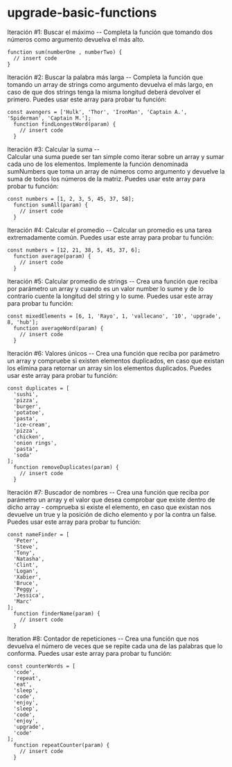 # upgrade-basic-functions
Iteración #1: Buscar el máximo -- 
  Completa la función que tomando dos números como argumento devuelva el más alto.
  
    function sum(numberOne , numberTwo) {
      // insert code
    }
    
Iteración #2: Buscar la palabra más larga -- 
  Completa la función que tomando un array de strings como argumento devuelva el más largo, en caso de que dos strings tenga la   misma longitud deberá devolver el primero.
  Puedes usar este array para probar tu función:
  
    const avengers = ['Hulk', 'Thor', 'IronMan', 'Captain A.', 'Spiderman', 'Captain M.'];
      function findLongestWord(param) {
        // insert code
      }
      
Iteración #3: Calcular la suma --      
  Calcular una suma puede ser tan simple como iterar sobre un array y sumar cada uno de los elementos.
  Implemente la función denominada sumNumbers que toma un array de números como argumento y devuelve la suma de todos los números de la matriz. 
  Puedes usar este array para probar tu función:
 
    const numbers = [1, 2, 3, 5, 45, 37, 58];
      function sumAll(param) {
        // insert code
      }

Iteración #4: Calcular el promedio -- 
  Calcular un promedio es una tarea extremadamente común. Puedes usar este array para probar tu función:

    const numbers = [12, 21, 38, 5, 45, 37, 6];
      function average(param) {
        // insert code
      }

Iteración #5: Calcular promedio de strings -- 
  Crea una función que reciba por parámetro un array y cuando es un valor number lo sume y de lo contrario cuente la longitud del string y lo sume. Puedes usar este array para     probar tu función:

    const mixedElements = [6, 1, 'Rayo', 1, 'vallecano', '10', 'upgrade', 8, 'hub'];
      function averageWord(param) {
        // insert code
      }

Iteración #6: Valores únicos -- 
  Crea una función que reciba por parámetro un array y compruebe si existen elementos duplicados, en caso que existan los elimina para retornar un array sin los elementos         duplicados. Puedes usar este array para probar tu función:

    const duplicates = [
      'sushi',
      'pizza',
      'burger',
      'potatoe',
      'pasta',
      'ice-cream',
      'pizza',
      'chicken',
      'onion rings',
      'pasta',
      'soda'
    ];
      function removeDuplicates(param) {
        // insert code
      }

Iteración #7: Buscador de nombres -- 
  Crea una función que reciba por parámetro un array y el valor que desea comprobar que existe dentro de dicho array - comprueba si existe el elemento, en caso que existan nos     devuelve un true y la posición de dicho elemento y por la contra un false. Puedes usar este array para probar tu función:
  
    const nameFinder = [
      'Peter',
      'Steve',
      'Tony',
      'Natasha',
      'Clint',
      'Logan',
      'Xabier',
      'Bruce',
      'Peggy',
      'Jessica',
      'Marc'
    ];
      function finderName(param) {
        // insert code
      }

Iteration #8: Contador de repeticiones -- 
  Crea una función que nos devuelva el número de veces que se repite cada una de las palabras que lo conforma.  Puedes usar este array para probar tu función:
    
    const counterWords = [
      'code',
      'repeat',
      'eat',
      'sleep',
      'code',
      'enjoy',
      'sleep',
      'code',
      'enjoy',
      'upgrade',
      'code'
    ];
      function repeatCounter(param) {
        // insert code
      }
